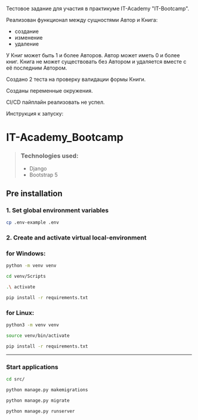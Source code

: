 Тестовое задание для участия в практикуме IT-Academy "IT-Bootcamp".

Реализован функционал между сущностями Автор и Книга:
 - создание
 - изменение
 - удаление

У Книг может быть 1 и более Авторов. Автор может иметь 0 и более книг. Книга не может существовать без Автором и удаляется вместе с её последним Автором.

Создано 2 теста на проверку валидации формы Книги.

Созданы переменные окружения.

CI/CD пайплайн реализовать не успел.

Инструкция к запуску:

# IT-Academy_Bootcamp

### 
> ### Technologies used:
>
> - Django
> - Bootstrap 5


## Pre installation

### 1. Set global environment variables

```bash
cp .env-example .env
```
### 2. Create and activate virtual local-environment

###  for Windows:

```bash
python -m venv venv
```
```bash
cd venv/Scripts
```
```bash
.\ activate
```
```bash
pip install -r requirements.txt
```

###  for Linux:

```bash
python3 -m venv venv
```
```bash
source venv/bin/activate
```
```bash
pip install -r requirements.txt
```

<hr>

### Start applications
```bash
cd src/
``` 
```bash
python manage.py makemigrations
``` 
```bash
python manage.py migrate
``` 
```bash
python manage.py runserver
``` 

